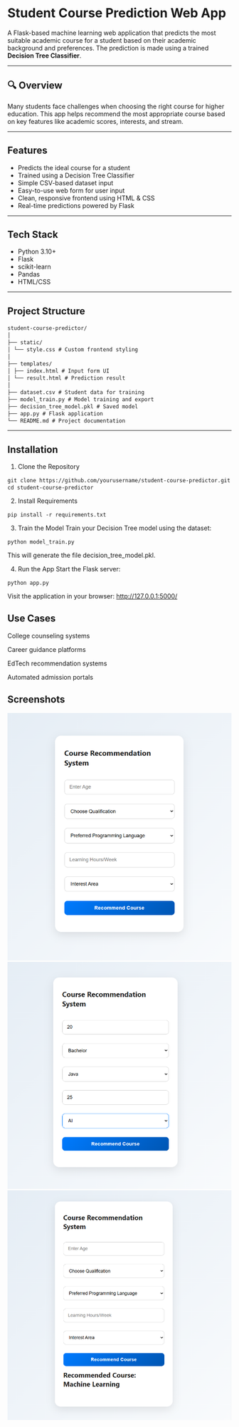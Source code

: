 # Student Course Prediction Web App

A Flask-based machine learning web application that predicts the most suitable academic course for a student based on their academic background and preferences. The prediction is made using a trained **Decision Tree Classifier**.

---

## 🔍 Overview

Many students face challenges when choosing the right course for higher education. This app helps recommend the most appropriate course based on key features like academic scores, interests, and stream.

---

##  Features

-  Predicts the ideal course for a student
-  Trained using a Decision Tree Classifier
-  Simple CSV-based dataset input
-  Easy-to-use web form for user input
-  Clean, responsive frontend using HTML & CSS
-  Real-time predictions powered by Flask

---

##  Tech Stack

- Python 3.10+
- Flask
- scikit-learn
- Pandas
- HTML/CSS

---

##  Project Structure
```
student-course-predictor/
│
├── static/
│ └── style.css # Custom frontend styling
│
├── templates/
│ ├── index.html # Input form UI
│ └── result.html # Prediction result
│
├── dataset.csv # Student data for training
├── model_train.py # Model training and export
├── decision_tree_model.pkl # Saved model
├── app.py # Flask application
└── README.md # Project documentation
```
---

##  Installation

 1. Clone the Repository

```
git clone https://github.com/yourusername/student-course-predictor.git
cd student-course-predictor
```

2. Install Requirements
```
pip install -r requirements.txt

```
3. Train the Model
Train your Decision Tree model using the dataset:
```
python model_train.py
```
This will generate the file decision_tree_model.pkl.

4. Run the App
Start the Flask server:
```
python app.py
```
Visit the application in your browser:
http://127.0.0.1:5000/


## Use Cases
College counseling systems

Career guidance platforms

EdTech recommendation systems

Automated admission portals

## Screenshots
![alt text](<Screenshot 2025-08-02 104800.png>)
![alt text](<Screenshot 2025-08-02 104821.png>)
![alt text](<Screenshot 2025-08-02 104830.png>)